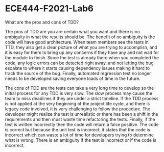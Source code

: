 # ECE444-F2021-Lab6
What are the pros and cons of TDD?

The pros of TDD are you are certain what you want and there is no ambiguity in what the results should be. The benefit of no ambiguity is the code will have good architecture. When team members see the tests in TTD, they also get a clear picture of what you are trying to accomplish, and it is easy for them to bring up any concerns if they have any and not wait for the module to finish. Since the test is already there when you completed the code, any logic errors can be detected right away, and not letting the bug escalate to where it starts causing dependency issues making it hard to track the source of the bug. Finally, automated regression test no longer needs to be developed saving everyone loads of time in the future.

The cons of TDD are the tests can take a very long time to develop so the initial process for any TDD is very slow. The slow process may cause the team to miss deadlines if they are under a strict timeline. If the TDD process is not applied at the very beginning of the project life cycle, and there is legacy code involved, it is very challenging to follow the procedure. The developer might realize the test is unrealistic or there has been a shift in the requirements and then must waste time refactoring the tests. Finally, if the test is written incorrectly then the code will return a false positive. The code is correct but because the unit test is incorrect, it states that the code is incorrect which can waste a lot of time for developers trying to determine what is wrong. There is an ambiguity if the test is incorrect or if the code is incorrect.
